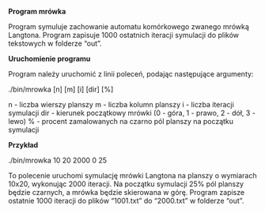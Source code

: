 **Program mrówka** 

Program symuluje zachowanie automatu komórkowego zwanego mrówką Langtona. Program zapisuje 1000 ostatnich iteracji symulacji do plików tekstowych w folderze “out”.

**Uruchomienie programu** 

Program należy uruchomić z linii poleceń, podając następujące argumenty:

./bin/mrowka [n] [m] [i] [dir] [%]

n - liczba wierszy planszy 
m - liczba kolumn planszy 
i - liczba iteracji symulacji 
dir - kierunek początkowy mrówki (0 - góra, 1 - prawo, 2 - dół, 3 - lewo) 
% - procent zamalowanych na czarno pól planszy na początku symulacji

**Przykład** 

./bin/mrowka 10 20 2000 0 25

To polecenie uruchomi symulację mrówki Langtona na planszy o wymiarach 10x20, wykonując 2000 iteracji. Na początku symulacji 25% pól planszy będzie czarnych, a mrówka będzie skierowana w górę. Program zapisze ostatnie 1000 iteracji do plików “1001.txt” do “2000.txt” w folderze “out”.


